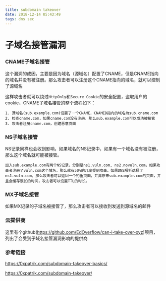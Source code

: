 ```yaml
---
title: subdomain takeover
date: 2018-12-14 05:43:49
tags: dns sec
---
```


# 子域名接管漏洞

### CNAME子域名接管
这个漏洞的成因，主要是因为域名（源域名）配置了CNAME，但是CNAME指向的域名并没有被注册。那么攻击者可以注册这个CNAME指向的域名，就可以控制了源域名

这样攻击者就可以绕过`HttpOnly`和`Secure Cookie`的安全配置，盗取用户的cookie，CNAME子域名接管的整个流程如下：
    
    1. 源域名(sub.example.com)设置了一个CNAME，CNAMED指向的域名为sub.cname.com
    2. 检查cname.com，如果cname.com没有注册，那么sub.example.com可以成功被接管
    3. 攻击者注册cname.com，创建恶意页面

### NS子域名接管
NS记录同样也会收到影响，如果域名的NS记录中，如果有一个域名没有被注册，那么这个域名就可能被接管。

    加入sub.example.com有两个NS记录，分别是ns1.vuln.com, ns2.novuln.com，如果攻击者注册了vuln.com这个域名，那么就有50%的几率受到攻击。如果DNS解析选择了ns1.vuln.com，那么攻击者可以返回一个钓鱼页面，并非原来sub.example.com的页面，并且会缓存很长的时间，攻击者可以设置TTL的时长。

### MX子域名接管
如果MX记录的子域名被接管了，那么攻击者可以接收到发送到源域名的邮件

### 云提供商
这里有个github(https://github.com/EdOverflow/can-i-take-over-xyz)项目，列出了会受到子域名接管漏洞影响的提供商


### 参考链接
https://0xpatrik.com/subdomain-takeover-basics/

https://0xpatrik.com/subdomain-takeover/